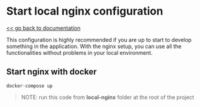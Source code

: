 # Start local nginx configuration

[<< go back to documentation](./doc.md)

This configuration is highly recommended if you are up to start to develop something in the application. With the nginx setup, you can use all the functionalities without problems in your local environment.

## Start nginx with docker

```
docker-compose up
```

> NOTE: run this code from **local-nginx** folder at the root of the project
